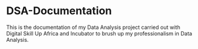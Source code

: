 # DSA-Documentation
This is the documentation of my Data Analysis project carried out with Digital Skill Up Africa and Incubator to brush up my professionalism in Data Analysis.

